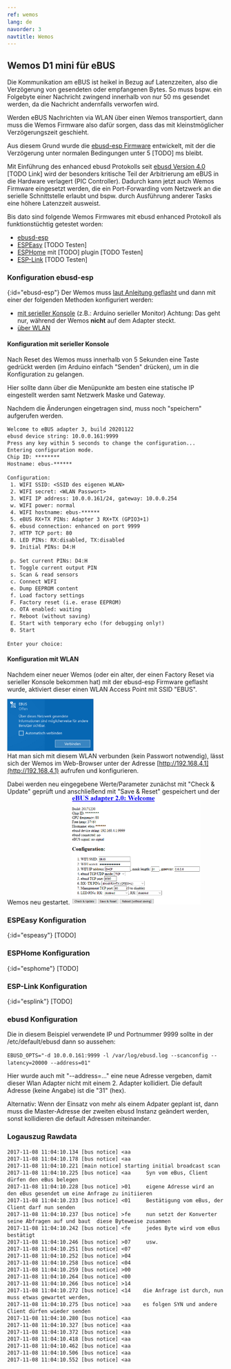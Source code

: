 ```yaml
---
ref: wemos
lang: de
navorder: 3
navtitle: Wemos
---
```

## Wemos D1 mini für eBUS

Die Kommunikation am eBUS ist heikel in Bezug auf Latenzzeiten, also die Verzögerung von gesendeten oder empfangenen
Bytes. So muss bspw. ein Folgebyte einer Nachricht zwingend innerhalb von nur 50 ms gesendet werden, da die Nachricht
andernfalls verworfen wird.

Werden eBUS Nachrichten via WLAN über einen Wemos transportiert, dann muss die Wemos Firmware also dafür sorgen, dass
das mit kleinstmöglicher Verzögerungszeit geschieht.

Aus diesem Grund wurde die [ebusd-esp Firmware](https://github.com/john30/ebusd-esp) entwickelt, mit der die
Verzögerung unter normalen Bedingungen unter 5 [TODO] ms bleibt.

Mit Einführung des enhanced ebusd Protokolls seit [ebusd Version 4.0](https://github.com/john30/ebusd) [TODO Link]
wird der besonders kritische Teil der Arbitrierung am eBUS in die Hardware verlagert (PIC Controller).
Dadurch kann jetzt auch Wemos Firmware eingesetzt werden, die ein Port-Forwarding vom Netzwerk an die serielle
Schnittstelle erlaubt und bspw. durch Ausführung anderer Tasks eine höhere Latenzzeit ausweist.

Bis dato sind folgende Wemos Firmwares mit ebusd enhanced Protokoll als funktionstüchtig getestet worden:
 
* [ebusd-esp](#ebusd-esp)
* [ESPEasy](#espeasy) [TODO Testen]
* [ESPHome](#esphome) mit [TODO] plugin [TODO Testen]
* [ESP-Link](#esplink) [TODO Testen]


### Konfiguration ebusd-esp
{:id="ebusd-esp"}
Der Wemos muss [laut Anleitung geflasht](https://github.com/john30/ebusd-esp) und dann mit einer der folgenden Methoden konfiguriert werden:
* [mit serieller Konsole](#konfiguration-mit-serieller-konsole) (z.B.: Arduino serieller Monitor)
  Achtung: Das geht nur, während der Wemos **nicht** auf dem Adapter steckt.
* [über WLAN](#konfiguration-mit-wlan)


#### Konfiguration mit serieller Konsole

Nach Reset des Wemos muss innerhalb von 5 Sekunden eine Taste gedrückt werden (im Arduino einfach "Senden" drücken), um in die Konfiguration zu gelangen.  

Hier sollte dann über die Menüpunkte am besten eine statische IP eingestellt werden samt Netzwerk Maske und Gateway.

Nachdem die Änderungen eingetragen sind, muss noch "speichern" aufgerufen werden.
```
Welcome to eBUS adapter 3, build 20201122
ebusd device string: 10.0.0.161:9999
Press any key within 5 seconds to change the configuration...
Entering configuration mode.
Chip ID: ********
Hostname: ebus-******

Configuration:
 1. WIFI SSID: <SSID des eigenen WLAN>
 2. WIFI secret: <WLAN Passwort>
 3. WIFI IP address: 10.0.0.161/24, gateway: 10.0.0.254
 w. WIFI power: normal
 4. WIFI hostname: ebus-******
 5. eBUS RX+TX PINs: Adapter 3 RX+TX (GPIO3+1)
 6. ebusd connection: enhanced on port 9999
 7. HTTP TCP port: 80
 8. LED PINs: RX:disabled, TX:disabled
 9. Initial PINs: D4:H

 p. Set current PINs: D4:H
 t. Toggle current output PIN
 s. Scan & read sensors
 c. Connect WIFI
 e. Dump EEPROM content
 f. Load factory settings
 F. Factory reset (i.e. erase EEPROM)
 o. OTA enabled: waiting
 r. Reboot (without saving)
 E. Start with temporary echo (for debugging only!)
 0. Start

Enter your choice:
```


#### Konfiguration mit WLAN

Nachdem einer neuer Wemos (oder ein alter, der einen Factory Reset via serieller Konsole bekommen hat) mit der ebusd-esp Firmware geflasht wurde, aktiviert dieser einen WLAN Access Point mit SSID "EBUS".

[<img src="v2/img/wemosebus-wlan.jpg" width="200" alt="WLAN" title="WLAN">](v2/img/wemosebus-wlan.jpg)  
Hat man sich mit diesem WLAN verbunden (kein Passwort notwendig), lässt sich der Wemos im Web-Browser unter der Adresse [http://192.168.4.1](http://192.168.4.1) aufrufen und konfigurieren.

Dabei werden neu eingegebene Werte/Parameter zunächst mit "Check & Update" geprüft und anschließend mit "Save & Reset" gespeichert und der Wemos neu gestartet.
[<img src="v2/img/wemosebus-webcfg.png" width="300" alt="Web configuration" title="Web configuration">](v2/img/wemosebus-webcfg.png)


### ESPEasy Konfiguration
{:id="espeasy"}
[TODO]

### ESPHome Konfiguration
{:id="esphome"}
[TODO]

### ESP-Link Konfiguration
{:id="esplink"}
[TODO]

### ebusd Konfiguration

Die in diesem Beispiel verwendete IP und Portnummer 9999 sollte in der /etc/default/ebusd dann so aussehen:

`EBUSD_OPTS="-d 10.0.0.161:9999 -l /var/log/ebusd.log --scanconfig --latency=20000 --address=01"`

Hier wurde auch mit "--address=..." eine neue Adresse vergeben, damit dieser Wlan Adapter nicht mit einem 2. Adapter kollidiert. Die default Adresse (keine Angabe) ist die "31" (hex).

Alternativ: Wenn der Einsatz von mehr als einem Adpater geplant ist, dann muss die Master-Adresse der zweiten ebusd Instanz geändert werden, sonst kollidieren die default Adressen miteinander.


### Logauszug Rawdata

```
2017-11-08 11:04:10.134 [bus notice] <aa
2017-11-08 11:04:10.178 [bus notice] <aa
2017-11-08 11:04:10.221 [main notice] starting initial broadcast scan
2017-11-08 11:04:10.225 [bus notice] <aa     Syn vom eBus, Client dürfen den eBus belegen
2017-11-08 11:04:10.228 [bus notice] >01     eigene Adresse wird an den eBus gesendet um eine Anfrage zu initiieren
2017-11-08 11:04:10.233 [bus notice] <01     Bestätigung vom eBus, der Client darf nun senden
2017-11-08 11:04:10.237 [bus notice] >fe     nun setzt der Konverter seine Abfragen auf und baut  diese Byteweise zusammen
2017-11-08 11:04:10.242 [bus notice] <fe     jedes Byte wird vom eBus bestätigt
2017-11-08 11:04:10.246 [bus notice] >07     usw.
2017-11-08 11:04:10.251 [bus notice] <07
2017-11-08 11:04:10.252 [bus notice] >04
2017-11-08 11:04:10.258 [bus notice] <04
2017-11-08 11:04:10.259 [bus notice] >00
2017-11-08 11:04:10.264 [bus notice] <00
2017-11-08 11:04:10.266 [bus notice] >14
2017-11-08 11:04:10.272 [bus notice] <14    die Anfrage ist durch, nun muss etwas gewartet werden, 
2017-11-08 11:04:10.275 [bus notice] >aa    es folgen SYN und andere Client dürfen wieder senden
2017-11-08 11:04:10.280 [bus notice] <aa
2017-11-08 11:04:10.327 [bus notice] <aa
2017-11-08 11:04:10.372 [bus notice] <aa
2017-11-08 11:04:10.418 [bus notice] <aa
2017-11-08 11:04:10.462 [bus notice] <aa
2017-11-08 11:04:10.506 [bus notice] <aa
2017-11-08 11:04:10.552 [bus notice] <aa
```

